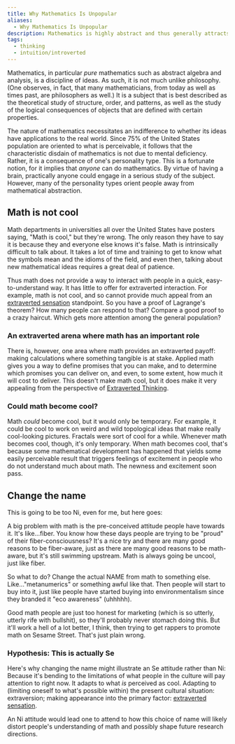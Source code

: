 ```yaml
---
title: Why Mathematics Is Unpopular
aliases:
  - Why Mathematics Is Unpopular
description: Mathematics is highly abstract and thus generally attracts only Ni and T types
tags:
  - thinking
  - intuition/introverted
---
```


Mathematics, in particular _pure_ mathematics such as abstract algebra and analysis, is a discipline of ideas. As such, it is not much unlike philosophy. (One observes, in fact, that many mathematicians, from today as well as times past, are philosophers as well.) It is a subject that is best described as the theoretical study of structure, order, and patterns, as well as the study of the logical consequences of objects that are defined with certain properties.

The nature of mathematics necessitates an indifference to whether its ideas have applications to the real world. Since 75% of the United States population are oriented to what is perceivable, it follows that the characteristic disdain of mathematics is not due to mental deficiency. Rather, it is a consequence of one's personality type. This is a fortunate notion, for it implies that _anyone_ can do mathematics. By virtue of having a brain, practically anyone could engage in a serious study of the subject. However, many of the personality types orient people away from mathematical abstraction.

## Math is not cool

Math departments in universities all over the United States have posters saying, "Math is cool," but they're wrong. The only reason they have to say it is because they and everyone else knows it's false. Math is intrinsically difficult to talk about. It takes a lot of time and training to get to know what the symbols mean and the idioms of the field, and even then, talking about new mathematical ideas requires a great deal of patience.

Thus math does not provide a way to interact with people in a quick, easy-to-understand way. It has little to offer for extraverted interaction. For example, math is not cool, and so cannot provide much appeal from an [extraverted sensation](/wiki/function-attitude/attitudes/extraverted-sensing) standpoint. So you have a proof of Lagrange's theorem? How many people can respond to that? Compare a good proof to a crazy haircut. Which gets more attention among the general population?

### An extraverted arena where math has an important role

There is, however, one area where math provides an extraverted payoff: making calculations where something tangible is at stake. Applied math gives you a way to define promises that you can make, and to determine which promises you can deliver on, and even, to some extent, how much it will cost to deliver. This doesn't make math cool, but it does make it very appealing from the perspective of [Extraverted Thinking](/wiki/function-attitude/attitudes/extraverted-thinking).

### Could math become cool?

Math _could_ become cool, but it would only be temporary. For example, it could be cool to work on weird and wild topological ideas that make really cool-looking pictures. Fractals were sort of cool for a while. Whenever math becomes cool, though, it's only temporary. When math becomes cool, that's because some mathematical development has happened that yields some easily perceivable result that triggers feelings of excitement in people who do not understand much about math. The newness and excitement soon pass.

## Change the name

This is going to be too Ni, even for me, but here goes:

A big problem with math is the pre-conceived attitude people have towards it. It's like...fiber. You know how these days people are trying to be "proud" of their fiber-consciousness? It's a nice try and there are many good reasons to be fiber-aware, just as there are many good reasons to be math-aware, but it's still swimming upstream. Math is always going be uncool, just like fiber.

So what to do? Change the actual NAME from math to something else. Like..."metanumerics" or something awful like that. Then people will start to buy into it, just like people have started buying into environmentalism since they branded it "eco awareness" (uhhhhh).

Good math people are just too honest for marketing (which is so utterly, utterly rife with bullshit), so they'll probably never stomach doing this. But it'll work a hell of a lot better, I think, then trying to get rappers to promote math on Sesame Street. That's just plain wrong.

### Hypothesis: This is actually Se

Here's why changing the name might illustrate an Se attitude rather than Ni: Because it's bending to the limitations of what people in the culture will pay attention to right now. It adapts to what _is_ perceived as cool. Adapting to (limiting oneself to what's possible within) the present cultural situation: extraversion; making appearance into the primary factor: [extraverted sensation](/wiki/function-attitude/attitudes/extraverted-sensing).

An Ni attitude would lead one to attend to how this choice of name will likely distort people's understanding of math and possibly shape future research directions.
